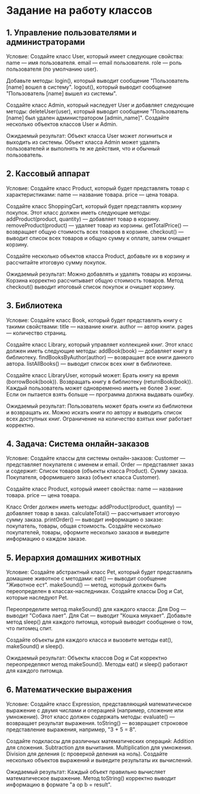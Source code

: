 # Задание на работу классов

## 1.  Управление пользователями и администраторами

Условие:
Создайте класс User, который имеет следующие свойства:
name — имя пользователя.
email — email пользователя.
role — роль пользователя (по умолчанию user).

Добавьте методы:
login(), который выводит сообщение "Пользователь [name] вошел в систему".
logout(), который выводит сообщение "Пользователь [name] вышел из системы".

Создайте класс Admin, который наследует User и добавляет следующие методы:
deleteUser(user), который выводит сообщение "Пользователь [name] был удален администратором [admin_name]".
Создайте несколько объектов классов User и Admin.

Ожидаемый результат:
Объект класса User может логиниться и выходить из системы.
Объект класса Admin может удалять пользователей и выполнять те же действия, что и обычный пользователь.

## 2. Кассовый аппарат

Условие:
Создайте класс Product, который будет представлять товар с характеристиками:
name — название товара.
price — цена товара.

Создайте класс ShoppingCart, который будет представлять корзину покупок. Этот класс должен иметь следующие методы:
addProduct(product, quantity) — добавляет товар в корзину.
removeProduct(product) — удаляет товар из корзины.
getTotalPrice() — возвращает общую стоимость всех товаров в корзине.
checkout() — выводит список всех товаров и общую сумму к оплате, затем очищает корзину.

Создайте несколько объектов класса Product, добавьте их в корзину и рассчитайте итоговую сумму покупок.

Ожидаемый результат:
Можно добавлять и удалять товары из корзины.
Корзина корректно рассчитывает общую стоимость товаров.
Метод checkout() выводит итоговый список покупок и очищает корзину.

## 3. Библиотека

Условие:
Создайте класс Book, который будет представлять книгу с такими свойствами:
title — название книги.
author — автор книги.
pages — количество страниц.

Создайте класс Library, который управляет коллекцией книг. Этот класс должен иметь следующие методы:
addBook(book) — добавляет книгу в библиотеку.
findBooksByAuthor(author) — возвращает все книги данного автора.
listAllBooks() — выводит список всех книг в библиотеке.

Создайте класс LibraryUser, который может:
Брать книгу на время (borrowBook(book)).
Возвращать книгу в библиотеку (returnBook(book)).
Каждый пользователь может одновременно иметь не более 3 книг. Если он пытается взять больше — программа должна выдавать ошибку.

Ожидаемый результат:
Пользователь может брать книги из библиотеки и возвращать их.
Можно искать книги по автору и выводить список всех доступных книг.
Ограничение на количество взятых книг работает корректно.

## 4. Задача: Система онлайн-заказов

Условие:
Создайте классы для системы онлайн-заказов:
Customer — представляет покупателя с именем и email.
Order — представляет заказ и содержит:
Список товаров (объекты класса Product).
Сумму заказа.
Покупателя, оформившего заказ (объект класса Customer).

Создайте класс Product, который имеет свойства:
name — название товара.
price — цена товара.

Класс Order должен иметь методы:
addProduct(product, quantity) — добавляет товар в заказ.
calculateTotal() — рассчитывает итоговую сумму заказа.
printOrder() — выводит информацию о заказе: покупатель, товары, общая стоимость.
Создайте несколько покупателей, товары, оформите несколько заказов и выведите информацию о каждом заказе.

## 5. Иерархия домашних животных

Условие:
Создайте абстрактный класс Pet, который будет представлять домашнее животное с методами:
eat() — выводит сообщение "Животное ест".
makeSound() — метод, который должен быть переопределен в классах-наследниках.
Создайте классы Dog и Cat, которые наследуют Pet.

Переопределите метод makeSound() для каждого класса:
Для Dog — выводит "Собака лает".
Для Cat — выводит "Кошка мяукает".
Добавьте метод sleep() для каждого питомца, который выводит сообщение о том, что питомец спит.

Создайте объекты для каждого класса и вызовите методы eat(), makeSound() и sleep().

Ожидаемый результат:
Объекты классов Dog и Cat корректно переопределяют метод makeSound().
Методы eat() и sleep() работают для каждого питомца.

## 6. Математические выражения

Условие:
Создайте класс Expression, представляющий математическое выражение с двумя числами и операцией (например, сложение или умножение). Этот класс должен содержать методы:
evaluate() — возвращает результат выражения.
toString() — возвращает строковое представление выражения, например, "3 + 5 = 8".

Создайте подклассы для различных математических операций:
Addition для сложения.
Subtraction для вычитания.
Multiplication для умножения.
Division для деления (с проверкой деления на ноль).
Создайте несколько объектов выражений и выведите результаты их вычислений.

Ожидаемый результат:
Каждый объект правильно вычисляет математическое выражение.
Метод toString() корректно выводит информацию в формате "a op b = result".
